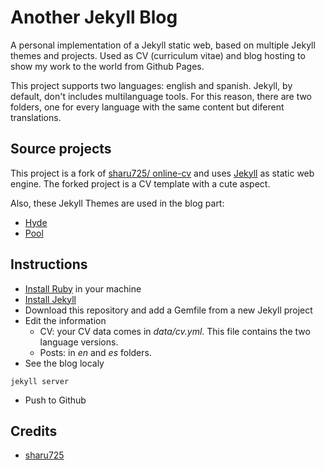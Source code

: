 # Another Jekyll Blog

A personal implementation of a Jekyll static web, based on multiple Jekyll themes and projects. Used as CV (curriculum vitae) and blog hosting to show my work to the world from Github Pages.

This project supports two languages: english and spanish. Jekyll, by default, don't includes multilanguage tools. For this reason, there are two folders, one for every language with the same content but diferent translations.


## Source projects
This project is a fork of [sharu725/
online-cv](https://github.com/sharu725/online-cv) and uses [Jekyll](https://jekyllrb.com/) as static web engine. The forked project is a CV template with a cute aspect.

Also, these Jekyll Themes are used in the blog part:
- [Hyde](https://hyde.getpoole.com/)
- [Pool](https://getpoole.com/)

## Instructions
- [Install Ruby](https://www.ruby-lang.org/) in your machine
- [Install Jekyll](https://jekyllrb.com/docs/)
- Download this repository and add a Gemfile from a new Jekyll project
- Edit the information
    - CV: your CV data comes in *data/cv.yml*. This file contains the two language versions.
    - Posts: in *en* and *es* folders.
- See the blog localy
```
jekyll server
```
- Push to Github

## Credits
- [sharu725](https://github.com/sharu725)
